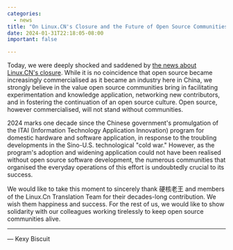 ```yaml
---
categories:
  - news
title: "On Linux.CN's Closure and the Future of Open Source Communities in China"
date: 2024-01-31T22:18:05-08:00
important: false

---
```


Today, we were deeply shocked and saddened by [the news about Linux.CN's closure](https://linux.cn/article-16602-1.html). While it is no coincidence that open source became increasingly commercialised as it became an industry here in China, we strongly believe in the value open source communities bring in facilitating experimentation and knowledge application, networking new contributors, and in fostering the continuation of an open source culture. Open source, however commercialised, will not stand without communities.

2024 marks one decade since the Chinese government's promulgation of the ITAI (Information Technology Application Innovation) program for domestic hardware and software application, in response to the troubling developments in the Sino-U.S. technological "cold war." However, as the program's adoption and widening application could not have been realised without open source software development, the numerous communities that organised the everyday operations of this effort is undoubtedly crucial to its success.

We would like to take this moment to sincerely thank 硬核老王 and members of the Linux.Cn Translation Team for their decades-long contribution. We wish them happiness and success. For the rest of us, we would like to show solidarity with our colleagues working tirelessly to keep open source communities alive.

---

— Kexy Biscuit
